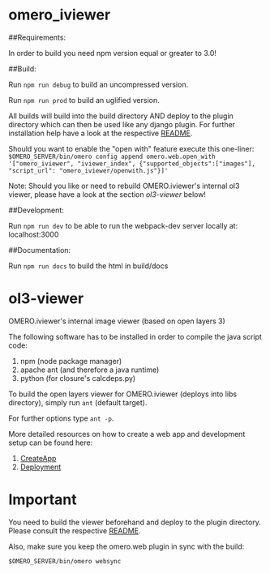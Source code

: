 # omero_iviewer

##Requirements:

In order to build you need npm version equal or greater to 3.0!

##Build:

Run ```npm run debug``` to build an uncompressed version.

Run ```npm run prod``` to build an uglified version.

All builds will build into the build directory AND deploy to the plugin directory
which can then be used like any django plugin.
For further installation help have a look at the respective [README](plugin/omero_iviewer/README.rst).

Should you want to enable the "open with" feature execute this one-liner:
``` $OMERO_SERVER/bin/omero config append omero.web.open_with '["omero_iviewer", "iviewer_index", {"supported_objects":["images"], "script_url": "omero_iviewer/openwith.js"}]'```

Note: Should you like or need to rebuild OMERO.iviewer's internal ol3 viewer,
      please have a look at the section *ol3-viewer* below!

##Development:

Run ```npm run dev``` to be able to run the webpack-dev server locally at:
localhost:3000

##Documentation:

Run ```npm run docs``` to build the html in build/docs



# ol3-viewer
OMERO.iviewer's internal image viewer (based on open layers 3)

The following software has to be installed in order to compile the java script code:

1. npm (node package manager)
2. apache ant (and therefore a java runtime)
3. python (for closure's calcdeps.py)

To build the open layers viewer for OMERO.iviewer (deploys into libs directory),
simply run ```ant``` (default target).

For further options type ```ant -p```.

More detailed resources on how to create a web app and development setup can be found here:

1. [CreateApp](https://www.openmicroscopy.org/site/support/omero5.2/developers/Web/CreateApp.html)
2. [Deployment](https://www.openmicroscopy.org/site/support/omero5.2/developers/Web/Deployment.html)


Important
=========

You need to build the viewer beforehand and deploy to the plugin directory.
Please consult the respective [README](../../README.md).


Also, make sure you keep the omero.web plugin in sync with the build:

```$OMERO_SERVER/bin/omero websync```
